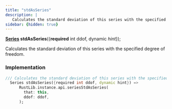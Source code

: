 ```yaml
---
title: "stdAsSeries"
description: |
   Calculates the standard deviation of this series with the specified degree of freedom.
sidebar: {hidden: true}
---
```

<span class="dart-code"><strong>[Series] stdAsSeries</strong>({<span class="nobr"><strong>required</strong> int ddof</span>, <span class="nobr">dynamic <i>hint</i></span>});</span>

 Calculates the standard deviation of this series with the specified degree of freedom.
### Implementation
```dart
/// Calculates the standard deviation of this series with the specified degree of freedom.
  Series stdAsSeries({required int ddof, dynamic hint}) =>
      RustLib.instance.api.seriesStdAsSeries(
        that: this,
        ddof: ddof,
      );
```

[Series]: /reference/classes/series/